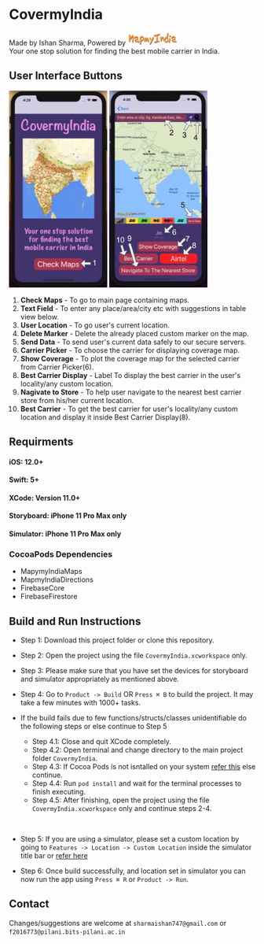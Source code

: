 # CovermyIndia 

Made by Ishan Sharma, Powered by  <img src="readme_images/MMI_Logo.png" width="100">
<br /> Your one stop solution for finding the best mobile carrier in India.

## User Interface Buttons
<img src="readme_images/UI1.jpg" width="200"> <img src="readme_images/UI2.jpg" width="200">

1. **Check Maps** - To go to main page containing maps.
2. **Text Field** - To enter any place/area/city etc with suggestions in table view below.
3. **User Location** - To go user's current location.
4. **Delete Marker** - Delete the already placed custom marker on the map.
5. **Send Data** - To send user's current data safely to our secure servers.
6. **Carrier Picker** - To choose the carrier for displaying coverage map.
7. **Show Coverage** - To plot the coverage map for the selected carrier from Carrier Picker(6).
8. **Best Carrier Display** - Label To display the best carrier in the user's locality/any custom location.
9. **Nagivate to Store** - To help user navigate to the nearest best carrier store from his/her current location.
10. **Best Carrier** - To get the best carrier for user's locality/any custom location and display it inside Best Carrier Display(8).

## Requirments

#### iOS: 12.0+
#### Swift: 5+
#### XCode: Version 11.0+
#### Storyboard: iPhone 11 Pro Max only
#### Simulator: iPhone 11 Pro Max only

### CocoaPods Dependencies

- MapymyIndiaMaps
- MapmyIndiaDirections
- FirebaseCore
- FirebaseFirestore

## Build and Run Instructions

- Step 1: Download this project folder or clone this repository.

- Step 2: Open the project using the file `CovermyIndia.xcworkspace` only.

- Step 3: Please make sure that you have set the devices for storyboard and simulator appropriately as mentioned above.

- Step 4: Go to `Product -> Build` OR `Press ⌘ B` to build the project. It may take a few minutes with 1000+ tasks.

- If the build fails due to few functions/structs/classes unidentifiable do the following steps or else continue to Step 5

  - Step 4.1: Close and quit XCode completely.
  - Step 4.2: Open terminal and change directory to the main project folder `CovermyIndia`.
  - Step 4.3: If Cocoa Pods is not isntalled on your system [refer this](https://wiki.base22.com/btg/how-to-setup-cocoapods-65373274.html) else continue.
  - Step 4.4: Run `pod install` and wait for the terminal processes to finish executing.
  - Step 4.5: After finishing, open the project using the file `CovermyIndia.xcworkspace` only and continue steps 2-4.
<br />

- Step 5: If you are using a simulator, please set a custom location by going to `Features -> Location -> Custom Location` inside the simulator title bar or [refer here](https://medium.com/@merlos/how-to-simulate-locations-in-xcode-b0f7f16e126d)

- Step 6: Once build successfully, and location set in simulator you can now run the app using `Press ⌘ R` or `Product -> Run`.

## Contact

Changes/suggestions are welcome at `sharmaishan747@gmail.com` or `f2016773@pilani.bits-pilani.ac.in`